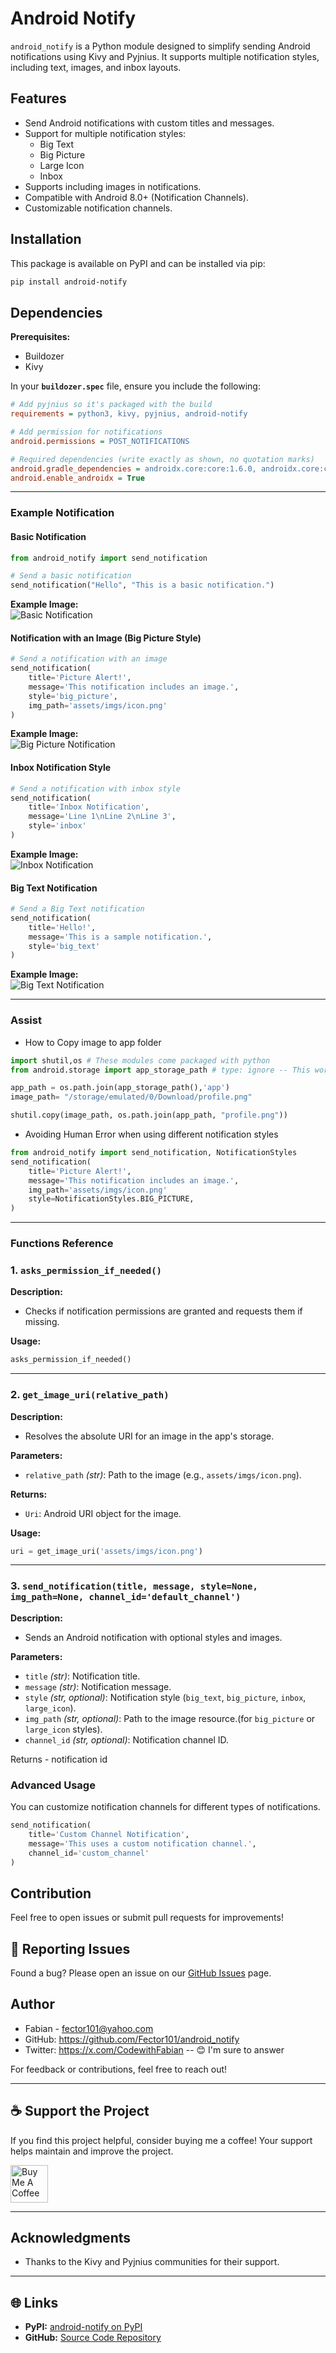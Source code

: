 # Android Notify

`android_notify` is a Python module designed to simplify sending Android notifications using Kivy and Pyjnius. It supports multiple notification styles, including text, images, and inbox layouts.

## Features

- Send Android notifications with custom titles and messages.
- Support for multiple notification styles:
  - Big Text
  - Big Picture
  - Large Icon
  - Inbox
- Supports including images in notifications.
- Compatible with Android 8.0+ (Notification Channels).
- Customizable notification channels.

## Installation

This package is available on PyPI and can be installed via pip:

```bash
pip install android-notify
```

## **Dependencies**

**Prerequisites:**  

- Buildozer  
- Kivy

In your **`buildozer.spec`** file, ensure you include the following:

```ini
# Add pyjnius so it's packaged with the build
requirements = python3, kivy, pyjnius, android-notify

# Add permission for notifications
android.permissions = POST_NOTIFICATIONS

# Required dependencies (write exactly as shown, no quotation marks)
android.gradle_dependencies = androidx.core:core:1.6.0, androidx.core:core-ktx:1.15.0
android.enable_androidx = True
```

---

### Example Notification

#### Basic Notification

```python
from android_notify import send_notification

# Send a basic notification
send_notification("Hello", "This is a basic notification.")
```

**Example Image:**  
![Basic Notification](path/to/basic-notification-image.png)

#### Notification with an Image (Big Picture Style)

```python
# Send a notification with an image
send_notification(
    title='Picture Alert!',
    message='This notification includes an image.',
    style='big_picture',
    img_path='assets/imgs/icon.png'
)
```

**Example Image:**  
![Big Picture Notification](path/to/big-picture-notification-image.png)

#### Inbox Notification Style

```python
# Send a notification with inbox style
send_notification(
    title='Inbox Notification',
    message='Line 1\nLine 2\nLine 3',
    style='inbox'
)
```

**Example Image:**  
![Inbox Notification](path/to/inbox-notification-image.png)

#### Big Text Notification

```python
# Send a Big Text notification
send_notification(
    title='Hello!',
    message='This is a sample notification.',
    style='big_text'
)
```

**Example Image:**  
![Big Text Notification](path/to/big-text-notification-image.png)

---

### **Assist**

- How to Copy image to app folder

```python
import shutil,os # These modules come packaged with python
from android.storage import app_storage_path # type: ignore -- This works only on android 

app_path = os.path.join(app_storage_path(),'app')
image_path= "/storage/emulated/0/Download/profile.png"

shutil.copy(image_path, os.path.join(app_path, "profile.png"))
```

- Avoiding Human Error when using different notification styles

```python
from android_notify import send_notification, NotificationStyles
send_notification(
    title='Picture Alert!',
    message='This notification includes an image.',
    img_path='assets/imgs/icon.png'
    style=NotificationStyles.BIG_PICTURE,
)
```

---

### **Functions Reference**

### 1. `asks_permission_if_needed()`

**Description:**

- Checks if notification permissions are granted and requests them if missing.

**Usage:**

```python
asks_permission_if_needed()
```

---

### 2. `get_image_uri(relative_path)`

**Description:**

- Resolves the absolute URI for an image in the app's storage.

**Parameters:**

- `relative_path` *(str)*: Path to the image (e.g., `assets/imgs/icon.png`).

**Returns:**

- `Uri`: Android URI object for the image.

**Usage:**

```python
uri = get_image_uri('assets/imgs/icon.png')
```

---

### 3. `send_notification(title, message, style=None, img_path=None, channel_id='default_channel')`

**Description:**

- Sends an Android notification with optional styles and images.

**Parameters:**

- `title` *(str)*: Notification title.
- `message` *(str)*: Notification message.
- `style` *(str, optional)*: Notification style (`big_text`, `big_picture`, `inbox`, `large_icon`).
- `img_path` *(str, optional)*: Path to the image resource.(for `big_picture` or `large_icon` styles).
- `channel_id` *(str, optional)*: Notification channel ID.

Returns - notification id

### Advanced Usage

You can customize notification channels for different types of notifications.

```python
send_notification(
    title='Custom Channel Notification',
    message='This uses a custom notification channel.',
    channel_id='custom_channel'
)
```

## Contribution

Feel free to open issues or submit pull requests for improvements!

## 🐛 Reporting Issues

Found a bug? Please open an issue on our [GitHub Issues](https://github.com/Fector101/android_notify/issues) page.

## Author

- Fabian - <fector101@yahoo.com>
- GitHub: <https://github.com/Fector101/android_notify>
- Twitter: <https://x.com/CodewithFabian> -- 😊 I'm sure to answer

For feedback or contributions, feel free to reach out!

---

## ☕ Support the Project

If you find this project helpful, consider buying me a coffee! Your support helps maintain and improve the project.

<a href="https://www.buymeacoffee.com/fector101" target="_blank">
  <img src="https://cdn.buymeacoffee.com/buttons/v2/default-yellow.png" alt="Buy Me A Coffee" height="60">
</a>

---

## Acknowledgments

- Thanks to the Kivy and Pyjnius communities for their support.

---

## 🌐 **Links**

- **PyPI:** [android-notify on PyPI](https://pypi.org/project/android-notify/)
- **GitHub:** [Source Code Repository](https://github.com/Fector101/android_notify/)
